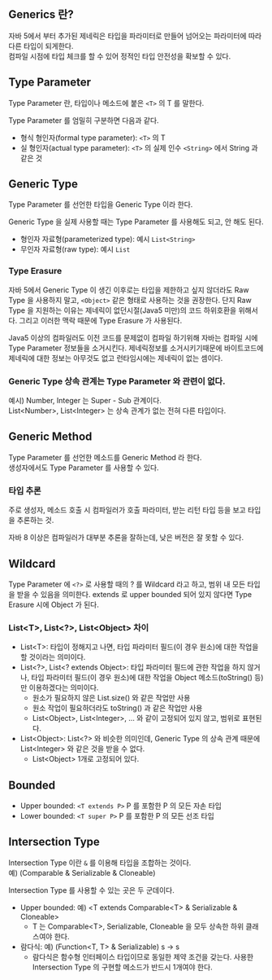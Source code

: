 ## Generics 란?
자바 5에서 부터 추가된 제네릭은 타입을 파라미터로 만들어 넘어오는 파라미터에 따라 다른 타입이 되게한다.  
컴파일 시점에 타입 체크를 할 수 있어 정적인 타입 안전성을 확보할 수 있다.

## Type Parameter
Type Parameter 란, 타입이나 메소드에 붙은 `<T>` 의 T 를 말한다. 

Type Parameter 를 엄밀히 구분하면 다음과 같다.
* 형식 형인자(formal type parameter): `<T>` 의 T
* 실 형인자(actual type parameter): `<T>` 의 실제 인수 `<String>` 에서 String 과 같은 것

## Generic Type
Type Parameter 를 선언한 타입을 Generic Type 이라 한다.

Generic Type 을 실제 사용할 때는 Type Parameter 를 사용해도 되고, 안 해도 된다.
* 형인자 자료형(parameterized type): 예시 `List<String>`
* 무인자 자료형(raw type): 예시 `List`

### Type Erasure
자바 5에서 Generic Type 이 생긴 이후로는 타입을 제한하고 싶지 않더라도 Raw Type 을 사용하지 말고, `<Object>` 같은 형태로 사용하는 것을 권장한다.
단지 Raw Type 을 지원하는 이유는 제네릭이 없던시절(Java5 미만)의 코드 하위호환을 위해서다. 그리고 이러한 맥락 때문에 Type Erasure 가 사용된다.

Java5 이상의 컴파일러도 이전 코드를 문제없이 컴파일 하기위해 자바는 컴파일 시에 Type Parameter 정보들을 소거시킨다. 
제네릭정보를 소거시키기때문에 바이트코드에 제네릭에 대한 정보는 아무것도 없고 런타임시에는 제네릭이 없는 셈이다.

### Generic Type 상속 관계는 Type Parameter 와 관련이 없다.
예시) Number, Integer 는 Super - Sub 관계이다.  
List\<Number\>, List\<Integer\> 는 상속 관계가 없는 전혀 다른 타입이다. 

## Generic Method
Type Parameter 를 선언한 메소드를 Generic Method 라 한다.  
생성자에서도 Type Parameter 를 사용할 수 있다.

### 타입 추론
주로 생성자, 메소드 호출 시 컴파일러가 호출 파라미터, 받는 리턴 타입 등을 보고 타입을 추론하는 것.

자바 8 이상은 컴파일러가 대부분 추론을 잘하는데, 낮은 버전은 잘 못할 수 있다.

## Wildcard
Type Parameter 에 `<?>` 로 사용할 때의 ? 를 Wildcard 라고 하고, 범위 내 모든 타입을 받을 수 있음을 의미한다.
extends 로 upper bounded 되어 있지 않다면 Type Erasure 시에 Object 가 된다.

### List\<T\>, List\<?\>, List\<Object\> 차이
* List\<T\>: 타입이 정해지고 나면, 타입 파라미터 필드(이 경우 원소)에 대한 작업을 할 것이라는 의미이다.
* List\<?\>, List\<? extends Object\>: 타입 파라미터 필드에 관한 작업을 하지 않거나, 
타입 파라미터 필드(이 경우 원소)에 대한 작업을 Object 메소드(toString() 등)만 이용하겠다는 의미이다.
  * 원소가 필요하지 않은 List.size() 와 같은 작업만 사용
  * 원소 작업이 필요하더라도 toString() 과 같은 작업만 사용
  * List\<Object\>, List\<Integer\>, ... 와 같이 고정되어 있지 않고, 범위로 표현된다.
* List\<Object\>: List<\?\> 와 비슷한 의미인데, Generic Type 의 상속 관계 때문에 List\<Integer\> 와 같은 것을 받을 수 없다.
  * List\<Object\> 1개로 고정되어 있다.

## Bounded
* Upper bounded: `<T extends P>`
P 를 포함한 P 의 모든 자손 타입
* Lower bounded: `<T super P>`
P 를 포함한 P 의 모든 선조 타입

## Intersection Type
Intersection Type 이란 `&` 를 이용해 타입을 조합하는 것이다.  
예) (Comparable & Serializable & Cloneable)

Intersection Type 를 사용할 수 있는 곳은 두 군데이다.
* Upper bounded: 예) \<T extends Comparable\<T\> & Serializable & Cloneable\>
    * T 는 Comparable\<T\>, Serializable, Cloneable 을 모두 상속한 하위 클래스여야 한다.
* 람다식: 예) (Function<T, T> & Serializable) s -> s
    * 람다식은 함수형 인터페이스 타입이므로 동일한 제약 조건을 갖는다.
    사용한 Intersection Type 의 구현할 메소드가 반드시 1개여야 한다.
